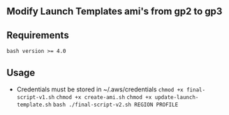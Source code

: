 ## Modify Launch Templates ami's from gp2 to gp3

## Requirements 

`bash version >= 4.0`

## Usage 
- Credentials must be stored in ~/.aws/credentials
`chmod +x final-script-v1.sh`
`chmod +x create-ami.sh`
`chmod +x update-launch-template.sh`
`bash ./final-script-v2.sh REGION PROFILE `

